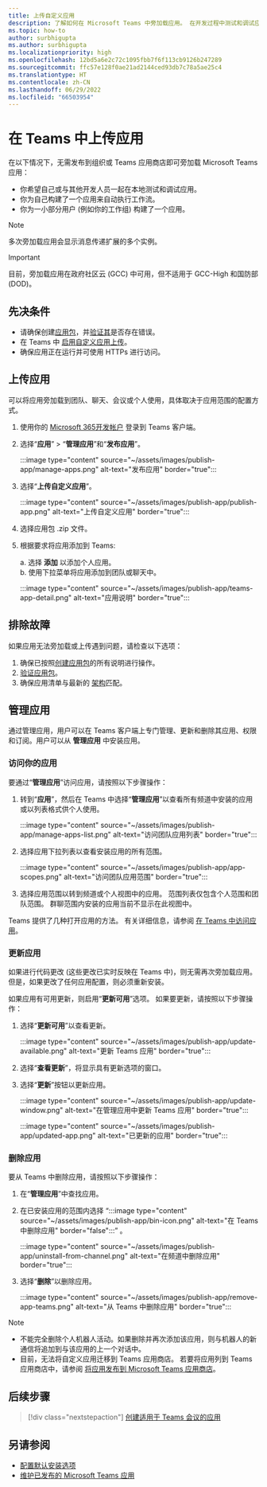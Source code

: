 ```yaml
---
title: 上传自定义应用
description: 了解如何在 Microsoft Teams 中旁加载应用。 在开发过程中测试和调试应用时，旁加载很常见。
ms.topic: how-to
author: surbhigupta
ms.author: surbhigupta
ms.localizationpriority: high
ms.openlocfilehash: 12bd5a6e2c72c1095fbb7f6f113cb9126b247289
ms.sourcegitcommit: ffc57e128f0ae21ad2144ced93db7c78a5ae25c4
ms.translationtype: HT
ms.contentlocale: zh-CN
ms.lasthandoff: 06/29/2022
ms.locfileid: "66503954"
---
```

# <a name="upload-your-app-in-teams"></a>在 Teams 中上传应用

在以下情况下，无需发布到组织或 Teams 应用商店即可旁加载 Microsoft Teams 应用：

* 你希望自己或与其他开发人员一起在本地测试和调试应用。
* 你为自己构建了一个应用来自动执行工作流。
* 你为一小部分用户 (例如你的工作组) 构建了一个应用。

> [!NOTE]
> 多次旁加载应用会显示消息传递扩展的多个实例。

> [!IMPORTANT]
> 目前，旁加载应用在政府社区云 (GCC) 中可用，但不适用于 GCC-High 和国防部 (DOD)。

## <a name="prerequisites"></a>先决条件

* 请确保创建[应用包](~/concepts/build-and-test/apps-package.md)，并[验证其](https://dev.teams.microsoft.com/appvalidation.html)是否存在错误。
* 在 Teams 中 [启用自定义应用上传](~/concepts/build-and-test/prepare-your-o365-tenant.md#enable-custom-teams-apps-and-turn-on-custom-app-uploading)。
* 确保应用正在运行并可使用 HTTPs 进行访问。

## <a name="upload-your-app"></a>上传应用

可以将应用旁加载到团队、聊天、会议或个人使用，具体取决于应用范围的配置方式。

1. 使用你的 [Microsoft 365开发帐户](https://developer.microsoft.com/en-us/microsoft-365/dev-program) 登录到 Teams 客户端。
1. 选择“**应用**” > “**管理应用**”和“**发布应用**”。

    :::image type="content" source="~/assets/images/publish-app/manage-apps.png" alt-text="发布应用" border="true":::

1. 选择“**上传自定义应用**”。

   :::image type="content" source="~/assets/images/publish-app/publish-app.png" alt-text="上传自定义应用" border="true":::

1. 选择应用包 .zip 文件。
1. 根据要求将应用添加到 Teams:</br>

   a. 选择 **添加** 以添加个人应用。</br> b. 使用下拉菜单将应用添加到团队或聊天中。

    :::image type="content" source="~/assets/images/publish-app/teams-app-detail.png" alt-text="应用说明" border="true":::

## <a name="troubleshoot"></a>排除故障

如果应用无法旁加载或上传遇到问题，请检查以下选项：

1. 确保已按照[创建应用包](../../concepts/build-and-test/apps-package.md)的所有说明进行操作。
1. [验证应用包](https://dev.teams.microsoft.com/appvalidation.html)。
1. 确保应用清单与最新的 [架构](../../resources/schema/manifest-schema.md)匹配。

## <a name="manage-your-apps"></a>管理应用

通过管理应用，用户可以在 Teams 客户端上专门管理、更新和删除其应用、权限和订阅。用户可以从 **管理应用** 中安装应用。

### <a name="access-your-app"></a>访问你的应用

要通过“**管理应用**”访问应用，请按照以下步骤操作：

1. 转到“**应用**”，然后在 Teams 中选择“**管理应用**”以查看所有频道中安装的应用或以列表格式供个人使用。

    :::image type="content" source="~/assets/images/publish-app/manage-apps-list.png" alt-text="访问团队应用列表" border="true":::

1. 选择应用下拉列表以查看安装应用的所有范围。

    :::image type="content" source="~/assets/images/publish-app/app-scopes.png" alt-text="访问团队应用范围" border="true":::

1. 选择应用范围以转到频道或个人视图中的应用。 范围列表仅包含个人范围和团队范围。 群聊范围内安装的应用当前不显示在此视图中。

Teams 提供了几种打开应用的方法。 有关详细信息，请参阅 [在 Teams 中访问应用](https://support.microsoft.com/office/access-your-apps-in-teams-0758cb09-9e85-40e7-a974-51df7734646a)。

### <a name="update-your-app"></a>更新应用

如果进行代码更改 (这些更改已实时反映在 Teams 中)，则无需再次旁加载应用。 但是，如果更改了任何应用配置，则必须重新安装。

如果应用有可用更新，则启用“**更新可用**”选项。 如果要更新，请按照以下步骤操作：

1. 选择“**更新可用**”以查看更新。

     :::image type="content" source="~/assets/images/publish-app/update-available.png" alt-text="更新 Teams 应用" border="true":::

1. 选择“**查看更新**”，将显示具有更新选项的窗口。
1. 选择“**更新**”按钮以更新应用。

     :::image type="content" source="~/assets/images/publish-app/update-window.png" alt-text="在管理应用中更新 Teams 应用" border="true":::

     :::image type="content" source="~/assets/images/publish-app/updated-app.png" alt-text="已更新的应用" border="true":::

### <a name="remove-your-app"></a>删除应用

要从 Teams 中删除应用，请按照以下步骤操作：

1. 在“**管理应用**”中查找应用。
1. 在已安装应用的范围内选择&nbsp;“:::image type="content" source="~/assets/images/publish-app/bin-icon.png" alt-text="在 Teams 中删除应用" border="false":::”&nbsp;。

    :::image type="content" source="~/assets/images/publish-app/uninstall-from-channel.png" alt-text="在频道中删除应用" border="true":::

1. 选择“**删除**”以删除应用。

    :::image type="content" source="~/assets/images/publish-app/remove-app-teams.png" alt-text="从 Teams 中删除应用" border="true":::

> [!NOTE]
>
> * 不能完全删除个人机器人活动。如果删除并再次添加该应用，则与机器人的新通信将追加到与该应用的上一个对话中。
> * 目前，无法将自定义应用迁移到 Teams 应用商店。 若要将应用列到 Teams 应用商店中，请参阅 [将应用发布到 Microsoft Teams 应用商店](appsource/publish.md)。

## <a name="next-step"></a>后续步骤

> [!div class="nextstepaction"]
>[创建适用于 Teams 会议的应用](../../apps-in-teams-meetings/teams-apps-in-meetings.md)

## <a name="see-also"></a>另请参阅

* [配置默认安装选项](~/concepts/deploy-and-publish/add-default-install-scope.md)
* [维护已发布的 Microsoft Teams 应用](~/concepts/deploy-and-publish/appsource/post-publish/overview.md)

